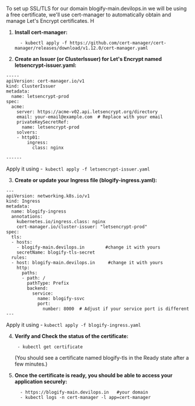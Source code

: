 To set up SSL/TLS for our domain blogify-main.devilops.in we will be using a free certificate, we'll use cert-manager to automatically obtain and manage Let's Encrypt certificates. H

1. **Install cert-manager:**
    ```
      - kubectl apply -f https://github.com/cert-manager/cert-manager/releases/download/v1.12.0/cert-manager.yaml
   ```

2. **Create an Issuer (or ClusterIssuer) for Let's Encrypt named letsencrypt-issuer.yaml:**
```
-----
apiVersion: cert-manager.io/v1
kind: ClusterIssuer
metadata:
  name: letsencrypt-prod
spec:
  acme:
    server: https://acme-v02.api.letsencrypt.org/directory
    email: your-email@example.com  # Replace with your email
    privateKeySecretRef:
      name: letsencrypt-prod
    solvers:
    - http01:
        ingress:
          class: nginx

------
```         
Apply it using -``` kubectl apply -f letsencrypt-issuer.yaml```

3. **Create or update your Ingress file (blogify-ingress.yaml):**
```   
---    
apiVersion: networking.k8s.io/v1
kind: Ingress
metadata:
  name: blogify-ingress
  annotations:
    kubernetes.io/ingress.class: nginx
    cert-manager.io/cluster-issuer: "letsencrypt-prod"
spec:
  tls:
  - hosts:
    - blogify-main.devilops.in        #change it with yours
    secretName: blogify-tls-secret
  rules:
  - host: blogify-main.devilops.in     #change it with yours
    http:
      paths:
      - path: /
        pathType: Prefix
        backend:
          service:
            name: blogify-ssvc
            port: 
              number: 8000  # Adjust if your service port is different
---
```             
Apply it using - ```kubectl apply -f blogify-ingress.yaml```

4. **Verify and Check the status of the certificate:**
   ```
    - kubectl get certificate
   ```
    (You should see a certificate named blogify-tls in the Ready state after a few minutes.)

6. **Once the certificate is ready, you should be able to access your application securely:**
   ```
     - https://blogify-main.devilops.in   #your domain 
     - kubectl logs -n cert-manager -l app=cert-manager
   ```

